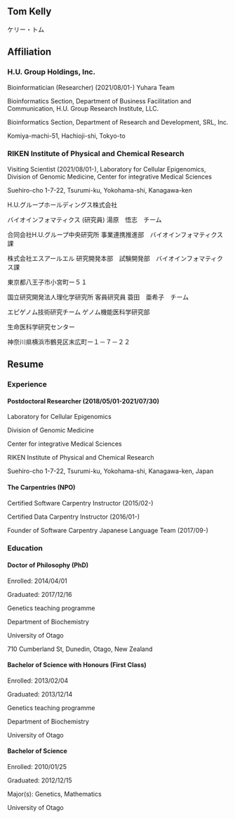 Tom Kelly 
---------------------------------
ケリー・トム

## Affiliation

### H.U. Group Holdings, Inc.

Bioinformatician (Researcher)
(2021/08/01-)
Yuhara Team
 
Bioinformatics Section,
Department of Business Facilitation and Communication,
H.U. Group Research Institute, LLC.
 
Bioinformatics Section,
Department of Research and Development,
SRL, Inc.
 
Komiya-machi-51, Hachioji-shi, Tokyo-to
 
### RIKEN Institute of Physical and Chemical Research
 
Visiting Scientist (2021/08/01-),
Laboratory for Cellular Epigenomics,
Division of Genomic Medicine,
Center for integrative Medical Sciences
 
Suehiro-cho 1-7-22, Tsurumi-ku, Yokohama-shi, Kanagawa-ken
 
H.U.グループホールディングス株式会社

バイオインフォマティクス (研究員)
湯原　悟志　チーム
 
合同会社H.U.グループ中央研究所
事業連携推進部　バイオインフォマティクス課
 
株式会社エスアールエル
研究開発本部　試験開発部　バイオインフォマティクス課
 
東京都八王子市小宮町ー５１
 
国立研究開発法人理化学研究所
客員研究員
蓑田　亜希子　チーム
 
エピゲノム技術研究チーム
ゲノム機能医科学研究部
 
生命医科学研究センター
 
神奈川県横浜市鶴見区末広町ー１－７－２２

## Resume 
### Experience
 
#### Postdoctoral Researcher (2018/05/01-2021/07/30)

Laboratory for Cellular Epigenomics

Division of Genomic Medicine

Center for integrative Medical Sciences

RIKEN Institute of Physical and Chemical Research

Suehiro-cho 1-7-22, Tsurumi-ku, Yokohama-shi, Kanagawa-ken, Japan

#### The Carpentries (NPO)

Certified Software Carpentry Instructor (2015/02-)

Certified Data Carpentry Instructor (2016/01-)

Founder of Software Carpentry Japanese Language Team (2017/09-)

### Education
 
#### Doctor of Philosophy (PhD)

Enrolled: 2014/04/01

Graduated: 2017/12/16

Genetics teaching programme

Department of Biochemistry

University of Otago

710 Cumberland St, Dunedin, Otago, New Zealand
 
#### Bachelor of Science with Honours (First Class)

Enrolled: 2013/02/04

Graduated: 2013/12/14

Genetics teaching programme

Department of Biochemistry

University of Otago
 
#### Bachelor of Science

Enrolled: 2010/01/25

Graduated: 2012/12/15

Major(s): Genetics, Mathematics

University of Otago
